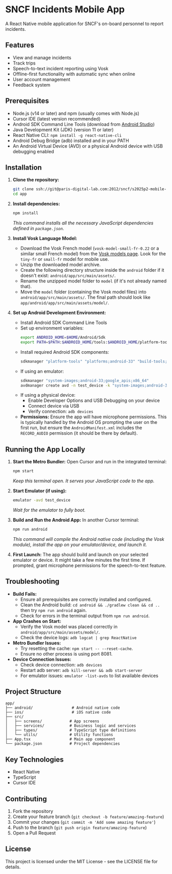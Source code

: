 # SNCF Incidents Mobile App

A React Native mobile application for SNCF's on-board personnel to report incidents.

## Features

- View and manage incidents
- Track trips
- Speech-to-text incident reporting using Vosk
- Offline-first functionality with automatic sync when online
- User account management
- Feedback system

## Prerequisites

- Node.js (v14 or later) and npm (usually comes with Node.js)
- Cursor IDE (latest version recommended)
- Android SDK Command Line Tools (download from [Android Studio](https://developer.android.com/studio))
- Java Development Kit (JDK) (version 11 or later)
- React Native CLI: `npm install -g react-native-cli`
- Android Debug Bridge (adb) installed and in your PATH
- An Android Virtual Device (AVD) or a physical Android device with USB debugging enabled

## Installation

1.  **Clone the repository:**
    ```bash
    git clone ssh://git@paris-digital-lab.com:2012/sncf/s2025p2-mobile-app-incidents.git
    cd app
    ```

2.  **Install dependencies:**
    ```bash
    npm install
    ```
    *This command installs all the necessary JavaScript dependencies defined in `package.json`.*

3.  **Install Vosk Language Model:**
    - Download the Vosk French model (`vosk-model-small-fr-0.22` or a similar small French model) from the [Vosk models page](https://alphacephei.com/vosk/models). Look for the `tiny-fr` or `small-fr` model for mobile use.
    - Unzip the downloaded model archive.
    - Create the following directory structure inside the `android` folder if it doesn't exist: `android/app/src/main/assets/`.
    - Rename the unzipped model folder to `model` (if it's not already named that).
    - Move the `model` folder (containing the Vosk model files) into `android/app/src/main/assets/`. The final path should look like `app/android/app/src/main/assets/model/`.

4.  **Set up Android Development Environment:**
    - Install Android SDK Command Line Tools
    - Set up environment variables:
      ```bash
      export ANDROID_HOME=$HOME/Android/Sdk
      export PATH=$PATH:$ANDROID_HOME/tools:$ANDROID_HOME/platform-tools
      ```
    - Install required Android SDK components:
      ```bash
      sdkmanager "platform-tools" "platforms;android-33" "build-tools;33.0.0"
      ```
    - If using an emulator:
      ```bash
      sdkmanager "system-images;android-33;google_apis;x86_64"
      avdmanager create avd -n test_device -k "system-images;android-33;google_apis;x86_64"
      ```
    - If using a physical device:
      - Enable Developer Options and USB Debugging on your device
      - Connect device via USB
      - Verify connection: `adb devices`
    - **Permissions:** Ensure the app will have microphone permissions. This is typically handled by the Android OS prompting the user on the first run, but ensure the `AndroidManifest.xml` includes the `RECORD_AUDIO` permission (it should be there by default).

## Running the App Locally

1.  **Start the Metro Bundler:** Open Cursor and run in the integrated terminal:
    ```bash
    npm start
    ```
    *Keep this terminal open. It serves your JavaScript code to the app.*

2.  **Start Emulator (if using):**
    ```bash
    emulator -avd test_device
    ```
    *Wait for the emulator to fully boot.*

3.  **Build and Run the Android App:** In another Cursor terminal:
    ```bash
    npm run android
    ```
    *This command will compile the Android native code (including the Vosk module), install the app on your emulator/device, and launch it.*

4.  **First Launch:** The app should build and launch on your selected emulator or device. It might take a few minutes the first time. If prompted, grant microphone permissions for the speech-to-text feature.

## Troubleshooting

- **Build Fails:**
    - Ensure all prerequisites are correctly installed and configured.
    - Clean the Android build: `cd android && ./gradlew clean && cd ..` then try `npm run android` again.
    - Check for errors in the terminal output from `npm run android`.
- **App Crashes on Start:**
    - Verify the Vosk model was placed correctly in `android/app/src/main/assets/model/`.
    - Check the device logs: `adb logcat | grep ReactNative`
- **Metro Bundler Issues:**
    - Try resetting the cache: `npm start -- --reset-cache`.
    - Ensure no other process is using port 8081.
- **Device Connection Issues:**
    - Check device connection: `adb devices`
    - Restart adb server: `adb kill-server && adb start-server`
    - For emulator issues: `emulator -list-avds` to list available devices

## Project Structure

```
app/
├── android/                 # Android native code
├── ios/                     # iOS native code
├── src/
│   ├── screens/            # App screens
│   ├── services/           # Business logic and services
│   ├── types/              # TypeScript type definitions
│   └── utils/              # Utility functions
├── App.tsx                 # Main app component
└── package.json            # Project dependencies
```

## Key Technologies

- React Native
- TypeScript
- Cursor IDE

## Contributing

1. Fork the repository
2. Create your feature branch (`git checkout -b feature/amazing-feature`)
3. Commit your changes (`git commit -m 'Add some amazing feature'`)
4. Push to the branch (`git push origin feature/amazing-feature`)
5. Open a Pull Request

## License

This project is licensed under the MIT License - see the LICENSE file for details.